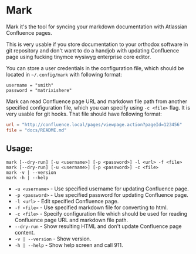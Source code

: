 # Mark

Mark it's the tool for syncing your markdown documentation with Atlassian
Confluence pages.

This is very usable if you store documentation to your orthodox software in git
repository and don't want to do a handjob with updating Confluence page using
fucking tinymce wysiwyg enterprise core editor.

You can store a user credentials in the configuration file, which should be
located in `~/.config/mark` with following format:
```
username = "smith"
password = "matrixishere"
```

Mark can read Confluence page URL and markdown file path from another specified
configuration file, which you can specify using `-c <file>` flag. It is very
usable for git hooks. That file should have following format:
```toml
url = "http://confluence.local/pages/viewpage.action?pageId=123456"
file = "docs/README.md"
```

## Usage:
```
mark [--dry-run] [-u <username>] [-p <password>] -l <url> -f <file>
mark [--dry-run] [-u <username>] [-p <password>] -c <file>
mark -v | --version
mark -h | --help
```

- `-u <username>` - Use specified username for updating Confluence page.
- `-p <password>` - Use specified password for updating Confluence page.
- `-l <url>` - Edit specified Confluence page.
- `-f <file>` - Use specified markdown file for converting to html.
- `-c <file>` - Specify configuration file which should be used for reading
        Confluence page URL and markdown file path.
- `--dry-run` - Show resulting HTML and don't update Confluence page content.
- `-v | --version`  - Show version.
- `-h | --help` - Show help screen and call 911.
